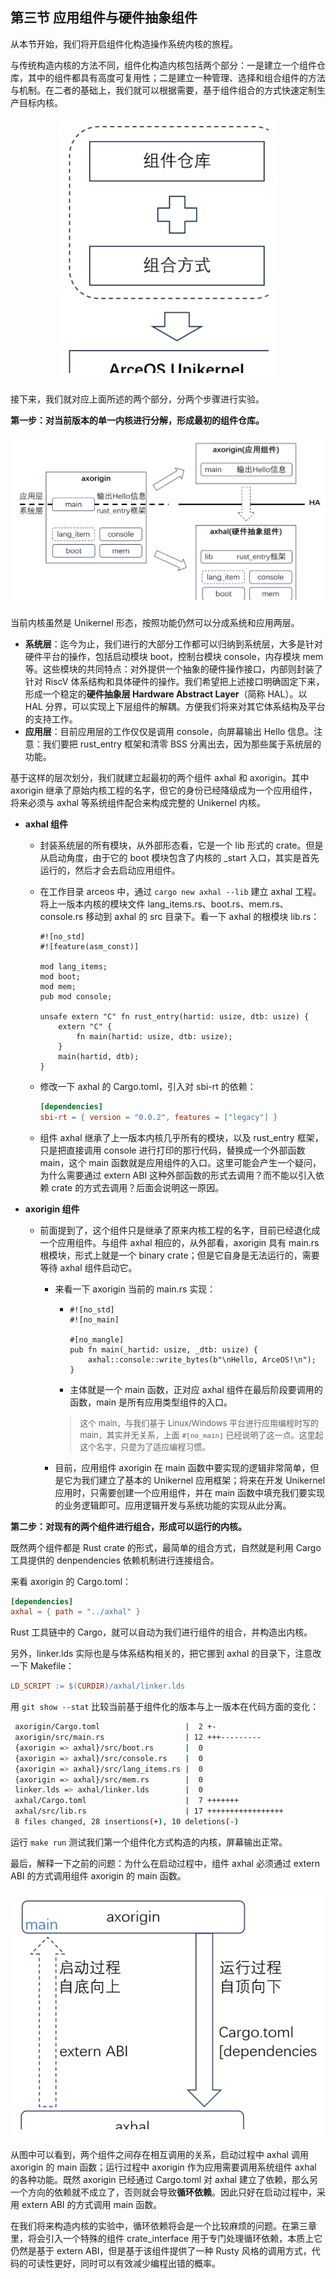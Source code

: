 ## 第三节 应用组件与硬件抽象组件



从本节开始，我们将开启组件化构造操作系统内核的旅程。

与传统构造内核的方法不同，组件化构造内核包括两个部分：一是建立一个组件仓库，其中的组件都具有高度可复用性；二是建立一种管理、选择和组合组件的方法与机制。在二者的基础上，我们就可以根据需要，基于组件组合的方式快速定制生产目标内核。

<div style="text-align:center">
   <img src="./img/组件化构造内核.svg" alt="组件化构造内核"  style="zoom:70%"/>
</div>


接下来，我们就对应上面所述的两个部分，分两个步骤进行实验。

**第一步：对当前版本的单一内核进行分解，形成最初的组件仓库。**

<div style="text-align:center">
   <img src="./img/最早的组件.svg" alt="最早的组件"   style="zoom:100%"/>
</div>


当前内核虽然是 Unikernel 形态，按照功能仍然可以分成系统和应用两层。

- **系统层**：迄今为止，我们进行的大部分工作都可以归纳到系统层，大多是针对硬件平台的操作，包括启动模块 boot，控制台模块 console，内存模块 mem 等。这些模块的共同特点：对外提供一个抽象的硬件操作接口，内部则封装了针对 RiscV 体系结构和具体硬件的操作。我们希望把上述接口明确固定下来，形成一个稳定的**硬件抽象层 Hardware Abstract Layer**（简称 HAL）。以 HAL 分界，可以实现上下层组件的解耦。方便我们将来对其它体系结构及平台的支持工作。
- **应用层**：目前应用层的工作仅仅是调用 console，向屏幕输出 Hello 信息。注意：我们要把 rust_entry 框架和清零 BSS 分离出去，因为那些属于系统层的功能。

基于这样的层次划分，我们就建立起最初的两个组件 axhal 和 axorigin。其中 axorigin 继承了原始内核工程的名字，但它的身份已经降级成为一个应用组件，将来必须与 axhal 等系统组件配合来构成完整的 Unikernel 内核。

- **axhal 组件**

  - 封装系统层的所有模块，从外部形态看，它是一个 lib 形式的 crate。但是从启动角度，由于它的 boot 模块包含了内核的 _start 入口，其实是首先运行的，然后才会去启动应用组件。

  - 在工作目录 arceos 中，通过 `cargo new axhal --lib` 建立 axhal 工程。将上一版本内核的模块文件 lang_items.rs、boot.rs、mem.rs、console.rs 移动到 axhal 的 src 目录下。看一下 axhal 的根模块 lib.rs：
  
    ```rust,ignore
    #![no_std]
    #![feature(asm_const)]
    
    mod lang_items;
    mod boot;
    mod mem;
    pub mod console;
    
    unsafe extern "C" fn rust_entry(hartid: usize, dtb: usize) {
        extern "C" {
            fn main(hartid: usize, dtb: usize);
        }
        main(hartid, dtb);
    }
    ```
    
  - 修改一下 axhal 的 Cargo.toml，引入对 sbi-rt 的依赖：
  
    ```toml
    [dependencies]
    sbi-rt = { version = "0.0.2", features = ["legacy"] }
    ```
  
  - 组件 axhal 继承了上一版本内核几乎所有的模块，以及 rust_entry 框架，只是把直接调用 console 进行打印的那行代码，替换成一个外部函数 main，这个 main 函数就是应用组件的入口。这里可能会产生一个疑问，为什么需要通过 extern ABI 这种外部函数的形式去调用？而不能以引入依赖 crate 的方式去调用？后面会说明这一原因。


- **axorigin 组件**

  - 前面提到了，这个组件只是继承了原来内核工程的名字，目前已经退化成一个应用组件。与组件 axhal 相应的，从外部看，axorigin 具有 main.rs 根模块，形式上就是一个 binary crate；但是它自身是无法运行的，需要等待 axhal 组件启动它。
  
  
    - 来看一下 axorigin 当前的 main.rs 实现：
  
      - ```rust,ignore
        #![no_std]
        #![no_main]
        
        #[no_mangle]
        pub fn main(_hartid: usize, _dtb: usize) {
            axhal::console::write_bytes(b"\nHello, ArceOS!\n");
        }
        ```
  
      - 主体就是一个 main 函数，正对应 axhal 组件在最后阶段要调用的函数，main 是所有应用类型组件的入口。
      
      > <font size=2>这个 main，与我们基于 Linux/Windows 平台进行应用编程时写的 main，其实并无关系，上面 `#[no_main]` 已经说明了这一点。这里起这个名字，只是为了适应编程习惯。</font>
  
  
  
    - 目前，应用组件 axorigin 在 main 函数中要实现的逻辑非常简单，但是它为我们建立了基本的 Unikernel 应用框架；将来在开发 Unikernel 应用时，只需要创建一个应用组件，并在 main 函数中填充我们要实现的业务逻辑即可。应用逻辑开发与系统功能的实现从此分离。
  


**第二步：对现有的两个组件进行组合，形成可以运行的内核。**

既然两个组件都是 Rust crate 的形式，最简单的组合方式，自然就是利用 Cargo 工具提供的 denpendencies 依赖机制进行连接组合。

来看 axorigin 的 Cargo.toml：

```toml
[dependencies]
axhal = { path = "../axhal" }
```

Rust 工具链中的 Cargo，就可以自动为我们进行组件的组合，并构造出内核。

另外，linker.lds 实际也是与体系结构相关的，把它挪到 axhal 的目录下，注意改一下 Makefile：

```makefile
LD_SCRIPT := $(CURDIR)/axhal/linker.lds
```

用 `git show --stat` 比较当前基于组件化的版本与上一版本在代码方面的变化：

```bash
 axorigin/Cargo.toml                   |  2 +-
 axorigin/src/main.rs                  | 12 +++---------
 {axorigin => axhal}/src/boot.rs       |  0
 {axorigin => axhal}/src/console.rs    |  0
 {axorigin => axhal}/src/lang_items.rs |  0
 {axorigin => axhal}/src/mem.rs        |  0
 linker.lds => axhal/linker.lds        |  0
 axhal/Cargo.toml                      |  7 +++++++
 axhal/src/lib.rs                      | 17 +++++++++++++++++
 8 files changed, 28 insertions(+), 10 deletions(-)
```

运行 `make run` 测试我们第一个组件化方式构造的内核，屏幕输出正常。



最后，解释一下之前的问题：为什么在启动过程中，组件 axhal 必须通过 extern ABI 的方式调用组件 axorigin 的 main 函数。

<div style="text-align:center">
   <img src="./img/组件调用关系.svg" alt="组件调用关系" style="zoom:80%" />
</div>


从图中可以看到，两个组件之间存在相互调用的关系，启动过程中 axhal 调用 axorigin 的 main 函数；运行过程中 axorigin 作为应用需要调用系统组件 axhal 的各种功能。既然 axorigin 已经通过 Cargo.toml 对 axhal 建立了依赖，那么另一个方向的依赖就不成立了，否则就会导致**循环依赖**。因此只好在启动过程中，采用 extern ABI 的方式调用 main 函数。

在我们将来构造内核的实验中，循环依赖将会是一个比较麻烦的问题。在第三章里，将会引入一个特殊的组件 crate_interface 用于专门处理循环依赖，本质上它仍然是基于 extern ABI，但是基于该组件提供了一种 Rusty 风格的调用方式，代码的可读性更好，同时可以有效减少编程出错的概率。



<script src="https://utteranc.es/client.js"
        repo="OSLearning365/blog-issues"
        issue-term="pathname"
        theme="github-light"
        crossorigin="anonymous"
        async>
</script>
